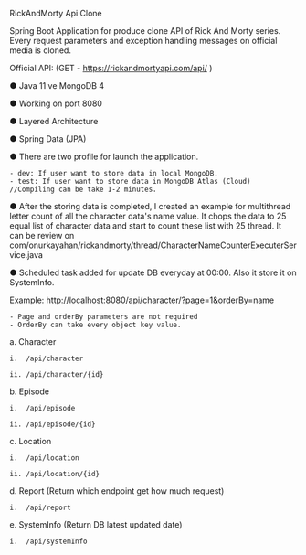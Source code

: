 RickAndMorty Api Clone

Spring Boot Application for produce clone API of Rick And Morty series. Every request parameters and exception handling messages on official media is cloned.

Official API: (GET - https://rickandmortyapi.com/api/ )




●	Java 11 ve MongoDB 4

●	Working on port 8080

●   Layered Architecture

●	Spring Data (JPA)

● 	There are two profile for launch the application.

	- dev: If user want to store data in local MongoDB.
	- test: If user want to store data in MongoDB Atlas (Cloud) //Compiling can be take 1-2 minutes.

●	After the storing data is completed, I created an example for multithread letter count of all the character data's name value.
It chops the data to 25 equal list of character data and start to count these list with 25 thread. It can be review on com/onurkayahan/rickandmorty/thread/CharacterNameCounterExecuterService.java

●	Scheduled task added for update DB everyday at 00:00. Also it store it on SystemInfo.





Example: http://localhost:8080/api/character/?page=1&orderBy=name

	- Page and orderBy parameters are not required
	- OrderBy can take every object key value.

a.	Character

	i.	/api/character

	ii.	/api/character/{id}

b.	Episode

	i.	/api/episode

	ii.	/api/episode/{id}

c.	Location

	i.	/api/location

	ii.	/api/location/{id}

d.	Report (Return which endpoint get how much request)

	i.	/api/report

e.	SystemInfo (Return DB latest updated date)

	i.	/api/systemInfo


